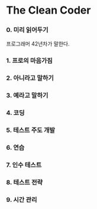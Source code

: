 # The Clean Coder


### 0. 미리 읽어두기
프로그래머 42년차가 말한다. 

### 1. 프로의 마음가짐
### 2. 아니라고 말하기
### 3. 예라고 말하기
### 4. 코딩
### 5. 테스트 주도 개발
### 6. 연습
### 7. 인수 테스트
### 8. 테스트 전략
### 9. 시간 관리

